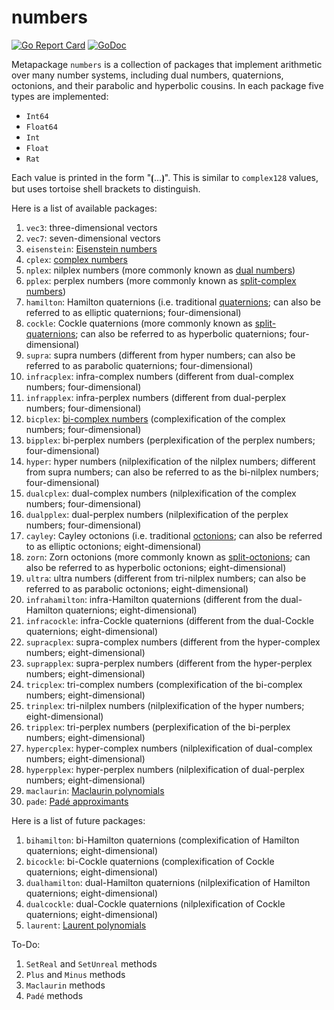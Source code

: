 # numbers

[![Go Report Card](https://goreportcard.com/badge/gojp/goreportcard)](https://goreportcard.com/report/github.com/meirizarrygelpi/numbers) [![GoDoc](https://godoc.org/github.com/meirizarrygelpi/numbers?status.svg)](https://godoc.org/github.com/meirizarrygelpi/numbers)

Metapackage `numbers` is a collection of packages that implement arithmetic over many number systems, including dual numbers, quaternions, octonions, and their parabolic and hyperbolic cousins. In each package five types are implemented:

* `Int64`
* `Float64`
* `Int`
* `Float`
* `Rat`

Each value is printed in the form "⦗...⦘". This is similar to `complex128` values, but uses tortoise shell brackets to distinguish.

Here is a list of available packages:

1. `vec3`: three-dimensional vectors
1. `vec7`: seven-dimensional vectors
1. `eisenstein`: [Eisenstein numbers](https://en.wikipedia.org/wiki/Eisenstein_integer)
1. `cplex`: [complex numbers](https://en.wikipedia.org/wiki/Complex_number)
1. `nplex`: nilplex numbers (more commonly known as [dual numbers](https://en.wikipedia.org/wiki/Dual_number))
1. `pplex`: perplex numbers (more commonly known as [split-complex numbers](https://en.wikipedia.org/wiki/Split-complex_number))
1. `hamilton`: Hamilton quaternions (i.e. traditional [quaternions](https://en.wikipedia.org/wiki/Quaternion); can also be referred to as elliptic quaternions; four-dimensional)
1. `cockle`: Cockle quaternions (more commonly known as [split-quaternions](https://en.wikipedia.org/wiki/Split-quaternion); can also be referred to as hyperbolic quaternions; four-dimensional)
1. `supra`: supra numbers (different from hyper numbers; can also be referred to as parabolic quaternions; four-dimensional)
1. `infracplex`: infra-complex numbers (different from dual-complex numbers; four-dimensional)
1. `infrapplex`: infra-perplex numbers (different from dual-perplex numbers; four-dimensional)
1. `bicplex`: [bi-complex numbers](https://en.wikipedia.org/wiki/Bicomplex_number) (complexification of the complex numbers; four-dimensional)
1. `bipplex`: bi-perplex numbers (perplexification of the perplex numbers; four-dimensional)
1. `hyper`: hyper numbers (nilplexification of the nilplex numbers; different from supra numbers; can also be referred to as the bi-nilplex numbers; four-dimensional)
1. `dualcplex`: dual-complex numbers (nilplexification of the complex numbers; four-dimensional)
1. `dualpplex`: dual-perplex numbers (nilplexification of the perplex numbers; four-dimensional)
1. `cayley`: Cayley octonions (i.e. traditional [octonions](https://en.wikipedia.org/wiki/Octonion); can also be referred to as elliptic octonions; eight-dimensional)
1. `zorn`: Zorn octonions (more commonly known as [split-octonions](https://en.wikipedia.org/wiki/Split-octonion); can also be referred to as hyperbolic octonions; eight-dimensional)
1. `ultra`: ultra numbers (different from tri-nilplex numbers; can also be referred to as parabolic octonions; eight-dimensional)
1. `infrahamilton`: infra-Hamilton quaternions (different from the dual-Hamilton quaternions; eight-dimensional)
1. `infracockle`: infra-Cockle quaternions (different from the dual-Cockle quaternions; eight-dimensional)
1. `supracplex`: supra-complex numbers (different from the hyper-complex numbers; eight-dimensional)
1. `suprapplex`: supra-perplex numbers (different from the hyper-perplex numbers; eight-dimensional)
1. `tricplex`: tri-complex numbers (complexification of the bi-complex numbers; eight-dimensional)
1. `trinplex`: tri-nilplex numbers (nilplexification of the hyper numbers; eight-dimensional)
1. `tripplex`: tri-perplex numbers (perplexification of the bi-perplex numbers; eight-dimensional)
1. `hypercplex`: hyper-complex numbers (nilplexification of dual-complex numbers; eight-dimensional)
1. `hyperpplex`: hyper-perplex numbers (nilplexification of dual-perplex numbers; eight-dimensional)
1. `maclaurin`: [Maclaurin polynomials](https://en.wikipedia.org/wiki/Polynomial)
1. `pade`: [Padé approximants](https://en.wikipedia.org/wiki/Pad%C3%A9_approximant)

Here is a list of future packages:

1. `bihamilton`: bi-Hamilton quaternions (complexification of Hamilton quaternions; eight-dimensional)
1. `bicockle`: bi-Cockle quaternions (complexification of Cockle quaternions; eight-dimensional)
1. `dualhamilton`: dual-Hamilton quaternions (nilplexification of Hamilton quaternions; eight-dimensional)
1. `dualcockle`: dual-Cockle quaternions (nilplexification of Cockle quaternions; eight-dimensional)
1. `laurent`: [Laurent polynomials](https://en.wikipedia.org/wiki/Laurent_polynomial)

To-Do:

1. `SetReal` and `SetUnreal` methods
1. `Plus` and `Minus` methods
1. `Maclaurin` methods
1. `Padé` methods